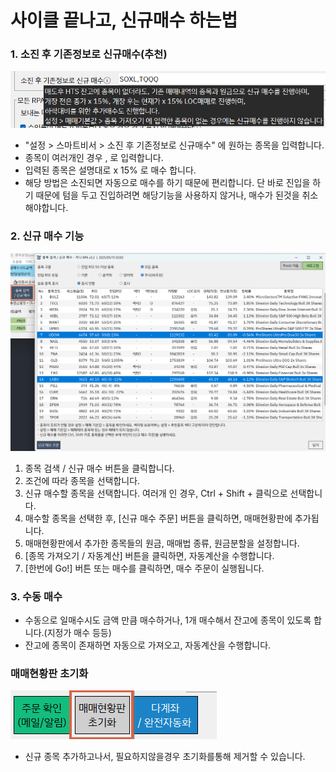 # 사이클 끝나고, 신규매수 하는법

### 1. 소진 후 기존정보로 신규매수(추천)

![alt text](../.gitbook/assets/usecase/image1.png)

* "설정 > 스마트비서 > 소진 후 기존정보로 신규매수" 에 원하는 종목을 입력합니다.
* 종목이 여러개인 경우 , 로 입력합니다.
* 입력된 종목은 설명대로 x 15% 로 매수 합니다.
* 해당 방법은 소진되면 자동으로 매수를 하기 때문에 편리합니다. 단 바로 진입을 하기 때문에 텀을 두고 진입하려면 해당기능을 사용하지 않거나, 매수가 된것을 취소해야합니다.



### 2. 신규 매수 기능

![alt text](../.gitbook/assets/usecase/image_new_1.png)

1. 종목 검색 / 신규 매수 버튼을 클릭합니다.
2. 조건에 따라 종목을 선택합니다.
3. 신규 매수할 종목을 선택합니다. 여러개 인 경우, Ctrl + Shift + 클릭으로 선택합니다.
4. 매수할 종목을 선택한 후, \[신규 매수 주문] 버튼을 클릭하면, 매매현황판에 추가됩니다.
5. 매매현황판에서 추가한 종목들의 원금, 매매법 종류, 원금분할을 설정합니다.
6. \[종목 가져오기 / 자동계산] 버튼을 클릭하면, 자동계산을 수행합니다.
7. \[한번에 Go!] 버튼 또는 매수를 클릭하면, 매수 주문이 실행됩니다.



### 3. 수동 매수

* 수동으로 일매수시도 금액 만큼 매수하거나, 1개 매수해서 잔고에 종목이 있도록 합니다.(지정가 매수 등등)
* 잔고에 종목이 존재하면 자동으로 가져오고, 자동계산을 수행합니다.



### 매매현황판 초기화

![](<../.gitbook/assets/image (7) (1).png>)

* 신규 종목 추가하고나서, 필요하지않을경우  초기화를통해 제거할 수 있습니다.

